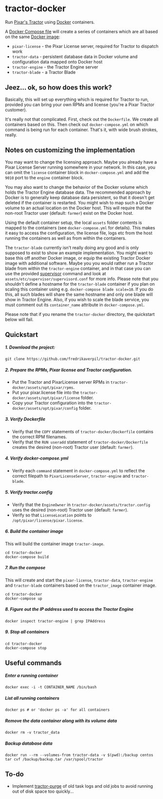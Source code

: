 # tractor-docker

Run [Pixar's Tractor](https://renderman.pixar.com/view/pixars-tractor) using [Docker](https://www.docker.com) containers.

A [Docker Compose file](https://docs.docker.com/compose/) will create a series of containers which are all based on the same [Docker image](https://docs.docker.com/engine/userguide/dockerimages/):
* `pixar-license` - the Pixar License server, required for Tractor to dispatch work
* `tractor-data` - persistent database data in Docker volume and configuration data mapped onto Docker host
* `tractor-engine` - the Tractor Engine server
* `tractor-blade` - a Tractor Blade


## Jeez... ok, so how does this work?

Basically, this will set up everything which is required for Tractor to run, provided you can bring your own RPMs and license (you're a Pixar Tractor customer).

It's really not that complicated. First, check out the `Dockerfile`. We create all containers based on this. Then check out `docker-compose.yml` on which command is being run for each container. That's it, with wide brush strokes, really.


## Notes on customizing the implementation

You may want to change the licensing approach. Maybe you already have a Pixar License Server running somewhere in your network. In this case, you can omit the `license` container block in `docker-compose.yml` and add the `9010` port to the `engine` container block.

You may also want to change the behavior of the Docker volume which holds the Tractor Engine database data. The recommended approach by Docker is to generally keep database data persistent, so that it doesn't get deleted if the container is restarted. You might wish to map such a Docker volume to an actual location on the Docker host. This will require that the non-root Tractor user (default: `farmer`) exist on the Docker host.

Using the default container setup, the local `assets` folder contents is mapped to the containers (see `docker-compose.yml` for  details). This makes it easy to access the configuration, the license file, logs etc from the host running the containers as well as from within the containers.

The `tractor-blade` currently isn't really doing any good and is only supposed to exist to show an example implementation. You might want to base this off another Docker image, or equip the existing Tractor Docker image with additional software. Maybe you you would rather run a Tractor blade from within the `tractor-engine` container, and in that case you can use the provided [supervisor](http://supervisord.org) command and look at `assets/etc/supervisor/supervisord.conf` for more info. Please note that you shouldn't define a hostname for the `tractor-blade` container if you plan on scaling this container using e.g. `docker-compose blade scale=10`. If you do this, all such blades will share the same hostname and only one blade will show in Tractor Engine. Also, if you wish to scale the blade service, you must comment out its `container_name` attribute in `docker-compose.yml`.

Please note that if you rename the `tractor-docker` directory, the quickstart below will fail.



## Quickstart

#####  1. Download the project:

    git clone https://github.com/fredrikaverpil/tractor-docker.git


#####  2. Prepare the RPMs, Pixar license and Tractor configuration.

* Put the Tractor and PixarLicense server RPMs in `tractor-docker/assets/opt/pixar/rpms`.
* Put your pixar.license file into the `tractor-docker/assets/opt/pixar/license` folder.
* Copy your Tractor configuration into the `tractor-docker/assets/opt/pixar/config` folder.


#####  3. Verify Dockerfile

* Verify that the `COPY` statements of `tractor-docker/Dockerfile` contains the correct RPM filenames.
* Verify that the `RUN useradd` statement of `tractor-docker/Dockerfile` creates the desired (non-root) Tractor user (default: `farmer`).


#####  4. Verify docker-compose.yml

* Verify each `command` statement in `docker-compose.yml` to reflect the correct filepath to `PixarLicenseServer`, `tractor-engine` and `tractor-blade`.


##### 5. Verify tractor.config

* Verify that the `EngineOwner` in `tractor-docker/assets/tractor.config` uses the desired (non-root) Tractor user (default: `farmer`).
* Verify so that `LicenseLocation` points to `/opt/pixar/license/pixar.license`.


##### 6. Build the container image

This will build the container image `tractor-image`.

    cd tractor-docker
    docker-compose build

##### 7. Run the compose

This will create and start the `pixar-license`, `tractor-data`, `tractor-engine` and `tractor-blade` containers based on the `tractor_image` container image.

    cd tractor-docker
    docker-compose up


##### 8. Figure out the IP address used to access the Tractor Engine

    docker inspect tractor-engine | grep IPAddress


##### 9. Stop all containers

	cd tractor-docker
    docker-compose stop


## Useful commands


##### Enter a running container

    docker exec -i -t CONTAINER_NAME /bin/bash

##### List all running containers

    docker ps # or 'docker ps -a' for all containers

##### Remove the data container along with its volume data

    docker rm -v tractor_data

##### Backup database data

    docker run --rm --volumes-from tractor-data -v $(pwd):/backup centos tar cvf /backup/backup.tar /var/spool/tractor



## To-do

* Implement [tractor-purge](https://github.com/fredrikaverpil/tractor-purge) of old task logs and old jobs to avoid running out of disk space too quickly...
